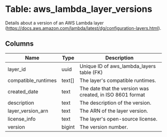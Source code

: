 
# Table: aws_lambda_layer_versions
Details about a version of an AWS Lambda layer (https://docs.aws.amazon.com/lambda/latest/dg/configuration-layers.html). 
## Columns
| Name        | Type           | Description  |
| ------------- | ------------- | -----  |
|layer_id|uuid|Unique ID of aws_lambda_layers table (FK)|
|compatible_runtimes|text[]|The layer's compatible runtimes.|
|created_date|text|The date that the version was created, in ISO 8601 format|
|description|text|The description of the version.|
|layer_version_arn|text|The ARN of the layer version.|
|license_info|text|The layer's open-source license.|
|version|bigint|The version number.|
